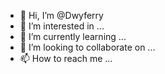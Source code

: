 - 👋 Hi, I’m @Dwyferry
- 👀 I’m interested in ...
- 🌱 I’m currently learning ...
- 💞️ I’m looking to collaborate on ...
- 📫 How to reach me ...

<!---
Dwyferry/Dwyferry is a ✨ special ✨ repository because its `README.md` (this file) appears on your GitHub profile.
You can click the Preview link to take a look at your changes.
--->
